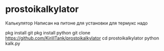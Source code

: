 # prostoikalkylator
Калькулятор
Написан на питоне для установки для термукс надо 


pkg install git
pkg install python
git clone https://github.com/KirillTank/prostoikalkylator
cd prostoikalkylator
python kalk.py
